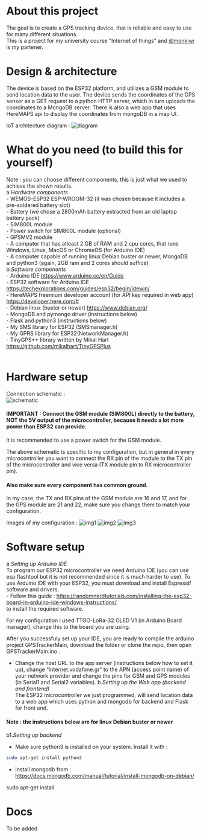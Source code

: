 # About this project
The goal is to create a GPS tracking device, that is reliable and easy to use for many different situations.<br>
This is a project for my university course "Internet of things" and [@monkiwi](https://github.com/monkiwi) is my partener. 

# Design & architecture
The device is based on the ESP32 platform, and utilizes a GSM module to send location data to the user. The device sends the coordinates of the GPS sensor as a GET request to a python HTTP server, which in turn uploads the coordinates to a MongoDB server. There is also a web app that uses HereMAPS api to display the coordinates from mongoDB in a map UI.

ΙοΤ architecture diagram :
![diagram](/images/IOT-diagram.png)

# What do you need (to build this for yourself)
Note : you can choose different components, this is just what we used to achieve the shown results.<br>
a.*Hardware components* <br>
    - WEMOS-ESP32 ESP-WROOM-32 (it was chosen because it includes a pre-soldered battery slot)<br>
    - Battery (we chose a 2800mAh battery extracted from an old laptop battery pack) <br>
    - SIM800L module<br>
    - Power switch for SIM800L module (optional)<br>
    - GPSMV2 module<br>
    - A computer that has atleast 2 GB of RAM and 2 cpu cores, that runs Windows, Linux, MacOS or ChromeOS (for Arduino IDE)<br> 
    - A computer capable of running linux Debian buster or newer, MongoDB and python3 (again, 2GB ram and 2 cores should suffice)<br>
b.*Software components* <br>
    - Arduino IDE https://www.arduino.cc/en/Guide <br>
    - ESP32 software for Arduino IDE https://techexplorations.com/guides/esp32/begin/idewin/ <br>
    - HereMAPS freemium developer account (for API key required in web app) https://developer.here.com/#<br>
    - Debian linux (buster or newer) https://www.debian.org/<br>
    - MongoDB and pymongo driver (instructions below)<br>
    - Flask and python3 (instructions below)<br>
    - My SMS library for ESP32 (SMSmanager.h) <br>
    - My GPRS library for ESP32(NetworkManager.h) <br>
    - TinyGPS++ library written by Mikal Hart https://github.com/mikalhart/TinyGPSPlus<br> 
<br>
    
# Hardware setup
Connection schematic : <br>
![schematic](/images/connectionschematic.jpg)
#### IMPORTANT : Connect the GSM module (SIM800L) directly to the battery, NOT the 5V output of the microcontroller, because it needs a lot more power than ESP32 can provide.
It is recommended to use a power switch for the GSM module.

The above schematic is specific to my configuration, but in general in every microcontroller you want to connect the RX pin of the module to the TX pin of the microcontroller and vice versa (TX module pin to RX microcontroller pin). 
#### Also make sure every component has common ground.

In my case, the TX and RX pins of the GSM module are 16 and 17, and for the GPS module are 21 and 22, make sure you change them to match your configuration.

Images of my configuration :
![img1](/images/img(1).jpg)
![img2](/images/img(2).jpg)
![img3](/images/img(3).jpg)
# Software setup
a.*Setting up Arduino IDE* <br>
To program our ESP32 microcontroller we need Arduino IDE (you can use esp flashtool but it is not recommended since it is much harder to use).
To use Arduino IDE with your ESP32, you must download and install Espressif software and drivers.<br>
    - Follow this guide : https://randomnerdtutorials.com/installing-the-esp32-board-in-arduino-ide-windows-instructions/<br>
to install the required software.

For my configuration i used TTGO-LoRa-32 OLED V1 (in Arduino Board manager), change this to the board you are using.

After you successfuly set up your IDE, you are ready to compile the arduino project GPSTrackerMain, download the folder or clone the repo, then open GPSTrackerMain.ino .<br>
 - Change the host URL to the app server (instructions below how to set it up), change "internet.vodafone.gr" to the APN (access point name) of your network provider and change the pins for GSM and GPS modules (in Serial1 and Serial2 variables).
b.*Setting up the Web app (backend and frontend)*<br>
The ESP32 microcontroller we just programmed, will send location data to a web app which uses python and mongodb for backend and Flask for front end.<br>
#### Note : the instructions below are for linux Debian buster or newer
b1.*Setting up backend*<br>
 - Make sure python3 is installed on your system. Install it with :<br>
```bash
sudo apt-get install python3
```
 - Install mongodb from : https://docs.mongodb.com/manual/tutorial/install-mongodb-on-debian/


sudo apt-get install
# Docs
To be added
